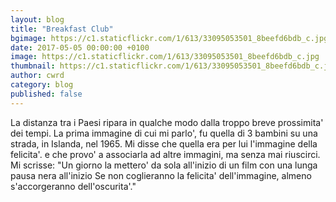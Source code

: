```yaml
---
layout: blog
title: "Breakfast Club"
bgimage: https://c1.staticflickr.com/1/613/33095053501_8beefd6bdb_c.jpg
date: 2017-05-05 00:00:00 +0100
image: https://c1.staticflickr.com/1/613/33095053501_8beefd6bdb_c.jpg
thumbnail: https://c1.staticflickr.com/1/613/33095053501_8beefd6bdb_c.jpg
author: cwrd
category: blog
published: false
---
```


La distanza tra i Paesi ripara in qualche modo
dalla troppo breve prossimita' dei tempi.
La prima immagine di cui mi parlo', fu quella di 3 bambini 
su una strada, in Islanda, nel 1965.
Mi disse che quella era per lui l'immagine
della felicita'.
e che provo' a associarla ad altre immagini,
ma senza mai riuscirci.
Mi scrisse: "Un giorno la mettero' da sola
all'inizio di un film
con una lunga pausa nera all'inizio
Se non coglieranno la felicita' dell'immagine,
almeno s'accorgeranno dell'oscurita'."